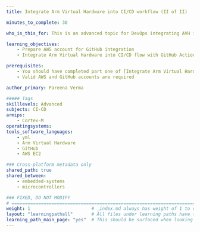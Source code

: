 ```yaml
---
title: Integrate Arm Virtual Hardware into CI/CD workflow (II of II)

minutes_to_complete: 30

who_is_this_for: This is an advanced topic for DevOps integrating AVH into their CI/CD flows

learning_objectives: 
    - Prepare AWS account for GitHub integration
    - Integrate Arm Virtual Hardware into CI/CD flow with GitHub Actions

prerequisites:
    - You should have completed part one of [Integrate Arm Virtual Hardware into CI/CD workflow](../avh_cicd/).
    - Valid AWS and GitHub accounts are required

author_primary: Pareena Verma

##### Tags
skilllevels: Advanced
subjects: CI-CD
armips:
    - Cortex-M
operatingsystems:
tools_software_languages:
    - yml
    - Arm Virtual Hardware
    - GitHub
    - AWS EC2 

### Cross-platform metadata only
shared_path: true
shared_between:
    - embedded-systems
    - microcontrollers

### FIXED, DO NOT MODIFY
# ================================================================================
weight: 1                       # _index.md always has weight of 1 to order correctly
layout: "learningpathall"       # All files under learning paths have this same wrapper
learning_path_main_page: "yes"  # This should be surfaced when looking for related content. Only set for _index.md of learning path content.
---
```

